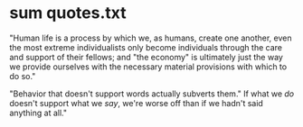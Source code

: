 
# sum quotes.txt
"Human life is a process by which we, as humans, create one another, even the most extreme individualists only become individuals through the care and support of their fellows; and "the economy" is ultimately just the way we provide ourselves with the necessary material provisions with which to do so."

"Behavior that doesn't support words actually subverts them." If what we *do* doesn't support what we *say*, we're worse off than if we hadn't said anything at all."

